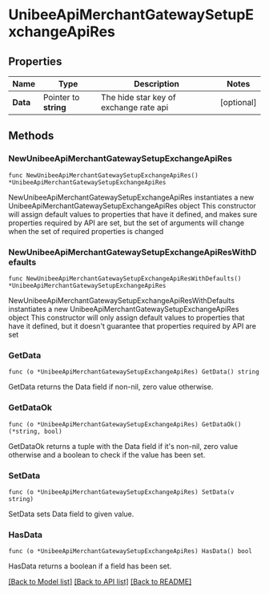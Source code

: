 # UnibeeApiMerchantGatewaySetupExchangeApiRes

## Properties

Name | Type | Description | Notes
------------ | ------------- | ------------- | -------------
**Data** | Pointer to **string** | The hide star key of exchange rate api | [optional] 

## Methods

### NewUnibeeApiMerchantGatewaySetupExchangeApiRes

`func NewUnibeeApiMerchantGatewaySetupExchangeApiRes() *UnibeeApiMerchantGatewaySetupExchangeApiRes`

NewUnibeeApiMerchantGatewaySetupExchangeApiRes instantiates a new UnibeeApiMerchantGatewaySetupExchangeApiRes object
This constructor will assign default values to properties that have it defined,
and makes sure properties required by API are set, but the set of arguments
will change when the set of required properties is changed

### NewUnibeeApiMerchantGatewaySetupExchangeApiResWithDefaults

`func NewUnibeeApiMerchantGatewaySetupExchangeApiResWithDefaults() *UnibeeApiMerchantGatewaySetupExchangeApiRes`

NewUnibeeApiMerchantGatewaySetupExchangeApiResWithDefaults instantiates a new UnibeeApiMerchantGatewaySetupExchangeApiRes object
This constructor will only assign default values to properties that have it defined,
but it doesn't guarantee that properties required by API are set

### GetData

`func (o *UnibeeApiMerchantGatewaySetupExchangeApiRes) GetData() string`

GetData returns the Data field if non-nil, zero value otherwise.

### GetDataOk

`func (o *UnibeeApiMerchantGatewaySetupExchangeApiRes) GetDataOk() (*string, bool)`

GetDataOk returns a tuple with the Data field if it's non-nil, zero value otherwise
and a boolean to check if the value has been set.

### SetData

`func (o *UnibeeApiMerchantGatewaySetupExchangeApiRes) SetData(v string)`

SetData sets Data field to given value.

### HasData

`func (o *UnibeeApiMerchantGatewaySetupExchangeApiRes) HasData() bool`

HasData returns a boolean if a field has been set.


[[Back to Model list]](../README.md#documentation-for-models) [[Back to API list]](../README.md#documentation-for-api-endpoints) [[Back to README]](../README.md)


